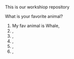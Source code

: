 This is our workshiop repository

What is your favorite animal?

1. My fav animal is Whale,
2. ,
3. ,
4. ,
5. ,
6. ,
